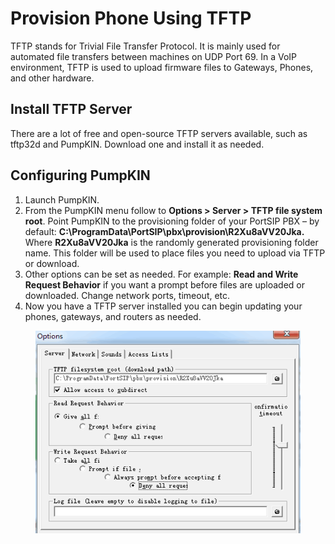 # Provision Phone Using TFTP

TFTP stands for Trivial File Transfer Protocol. It is mainly used for automated file transfers between machines on UDP Port 69. In a VoIP environment, TFTP is used to upload firmware files to Gateways, Phones, and other hardware.

## Install TFTP Server&#x20;

There are a lot of free and open-source TFTP servers available, such as tftp32d and PumpKIN. Download one and install it as needed.

## Configuring PumpKIN&#x20;

1. Launch PumpKIN.
2. From the PumpKIN menu follow to **Options > Server > TFTP file system root**. Point PumpKIN to the provisioning folder of your PortSIP PBX – by default:   **C:\ProgramData\PortSIP\pbx\provision\R2Xu8aVV20Jka.** Where **R2Xu8aVV20Jka** is the randomly generated provisioning folder name. This folder will be used to place files you need to upload via TFTP or download.
3. Other options can be set as needed. For example: **Read and Write Request Behavior** if you want a prompt before files are uploaded or downloaded. Change network ports, timeout, etc.
4. Now you have a TFTP server installed you can begin updating your phones, gateways, and routers as needed.

<figure><img src="../../.gitbook/assets/portsip_tftp_phone.png" alt=""><figcaption></figcaption></figure>

